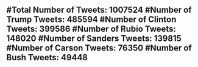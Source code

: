 #Total Number of Tweets: 1007524 
#Number of Trump Tweets: 485594
#Number of Clinton Tweets: 399586
#Number of Rubio Tweets: 148020
#Number of Sanders Tweets: 139815
#Number of Carson Tweets: 76350
#Number of Bush Tweets: 49448
---
